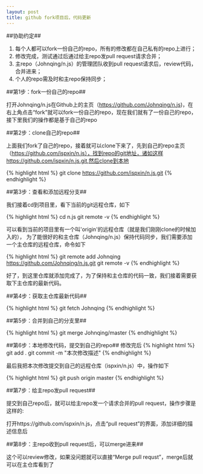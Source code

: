 ```yaml
---
layout: post
title: github fork项目后，代码更新
---
```


##协助约定##

1. 每个人都可以fork一份自己的repo，所有的修改都在自己私有的repo上进行；
2. 修改完成，测试通过后通过给主repo发pull request请求合并；
3. 主repo（Johnqing/n.js）的管理团队收到pull request请求后，review代码，合并进来；
4. 个人的repo需及时和主repo保持同步；

##第1步：fork一份自己的repo##

打开Johnqing/n.js在Github上的主页（https://github.com/Johnqing/n.js)，在右上角点击“fork”就可以fork一份自己的repo，现在我们就有了一份自己的repo，接下里我们的操作都是基于自己的repo

##第2步：clone自己的repo##

上面我们fork了自己的repo，接着就可以clone下来了，先到自己的repo主页（https://github.com/ispxin/n.js），找到repo的git地址，诸如这样 https://github.com/ispxin/n.js.git,然后clone到本地

{% highlight html %}
	git clone https://github.com/ispxin/n.js.git
{% endhighlight %}

##第3步：查看和添加远程分支##

我们接着cd到项目里，看下当前的git远程仓库，如下

{% highlight html %}
	cd n.js
	git remote -v
{% endhighlight %}

可以看到当前的项目里有一个叫'origin'的远程仓库（就是我们刚刚clone的时候加入的），
为了能很好的和主仓库（Johnqing/n.js）保持代码同步，我们需要添加一个主仓库的远程仓库，命令如下

{% highlight html %}
	git remote add Johnqing https://github.com/Johnqing/n.js.git
	git remote  -v
{% endhighlight %}

好了，到这里仓库就添加完成了，为了保持和主仓库的代码一致，我们接着需要获取下主仓库的最新代码。

##第4步：获取主仓库最新代码##

{% highlight html %}
	git fetch Johnqing
{% endhighlight %}

##第5步：合并到自己的分支里##

{% highlight html %}
	git merge Johnqing/master
{% endhighlight %}

##第6步：本地修改代码，提交到自己的repo##
修改完后
{% highlight html %}
	git add .
	git commit -m "本次修改描述"
{% endhighlight %}

最后我把本次修改提交到自己的远程仓库（ispxin/n.js）中，操作如下

{% highlight html %}
	git push origin master
{% endhighlight %}

##第7步：给主repo发pull request##

提交到自己repo后，就可以给主repo发一个请求合并的pull request，操作步骤是这样的:

打开https://github.com/ispxin/n.js，点击“pull request”的界面，添加详细的描述信息后

##第8步：主repo收到pull request后，可以merge进来##

这个可以review修改，如果没问题就可以直接“Merge pull requst”，merge后就可以在主仓库看到了